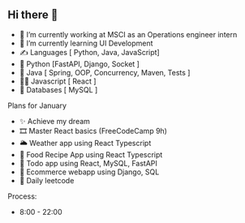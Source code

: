 ## Hi there 👋

- 🔭 I’m currently working at MSCI as an Operations engineer intern
- 🎨 I’m currently learning UI Development
- ✍️ Languages [ Python, Java, JavaScript]
- 🐍 Python [FastAPI, Django, Socket ]
- 🦖 Java [ Spring, OOP, Concurrency, Maven, Tests ]
- 🕵️‍♂️ Javascript [ React ]
- 🫏 Databases [ MySQL ]


Plans for January
- ✨ Achieve my dream
- 🎞️ Master React basics (FreeCodeCamp 9h)
- 🌥️ Weather app using React Typescript
- 🍇 Food Recipe App using React Typescript
- 👔 Todo app using React, MySQL, FastAPI
- 🍂 Ecommerce webapp using Django, SQL
- 🦍 Daily leetcode


Process:
- 8:00 - 22:00
